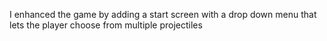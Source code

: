 I enhanced the game by adding a start screen with a drop down menu that lets the player choose from multiple projectiles
